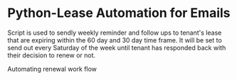 # Python-Lease Automation for Emails
Script is used to sendly weekly reminder and follow ups to tenant's lease that are expiring within the 60 day and 30 day time frame.
It will be set to send out every Saturday of the week until tenant has responded back with their decision to renew or not.

Automating renewal work flow
